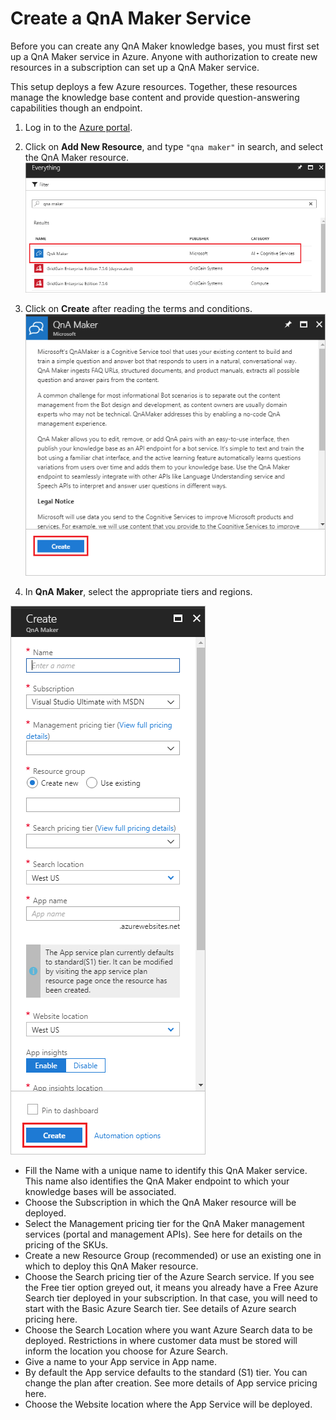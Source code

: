 # Create a QnA Maker Service

Before you can create any QnA Maker knowledge bases, you must first set up a QnA Maker service in Azure. Anyone with authorization to create new resources in a subscription can set up a QnA Maker service.

This setup deploys a few Azure resources. Together, these resources manage the knowledge base content and provide question-answering capabilities though an endpoint.

1. Log in to the [Azure portal](portal.azure.com).

2. Click on **Add New Resource**, and type ```"qna maker"``` in search, and select the QnA Maker resource.
![Step2](https://github.com/jCho23/BotWorkshop/blob/master/Resouces/Images/create-new-resource.png)

3. Click on **Create** after reading the terms and conditions.
![Step3](https://github.com/jCho23/BotWorkshop/blob/master/Resouces/Images/create-new-resource-button.png)

4. In **QnA Maker**, select the appropriate tiers and regions.

![Step4](https://github.com/jCho23/BotWorkshop/blob/master/Resouces/Images/enter-qnamaker-info.png)

* Fill the Name with a unique name to identify this QnA Maker service. This name also identifies the QnA Maker endpoint to which your knowledge bases will be associated.
* Choose the Subscription in which the QnA Maker resource will be deployed.
* Select the Management pricing tier for the QnA Maker management services (portal and management APIs). See here for details on the pricing of the SKUs.
* Create a new Resource Group (recommended) or use an existing one in which to deploy this QnA Maker resource.
* Choose the Search pricing tier of the Azure Search service. If you see the Free tier option greyed out, it means you already have a Free Azure Search tier deployed in your subscription. In that case, you will need to start with the Basic Azure Search tier. See details of Azure search pricing here.
* Choose the Search Location where you want Azure Search data to be deployed. Restrictions in where customer data must be stored will inform the location you choose for Azure Search.
* Give a name to your App service in App name.
* By default the App service defaults to the standard (S1) tier. You can change the plan after creation. See more details of App service pricing here.
* Choose the Website location where the App Service will be deployed.

